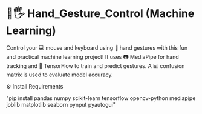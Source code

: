# 🤖🖐️ Hand_Gesture_Control (Machine Learning)

Control your 💻 mouse and keyboard using 🤚 hand gestures with this fun and practical machine learning project!
It uses 📷 MediaPipe for hand tracking and 🧠 TensorFlow to train and predict gestures.
A 📊 confusion matrix is used to evaluate model accuracy.

⚙️ Install Requirements

"pip install pandas numpy scikit-learn tensorflow opencv-python mediapipe joblib matplotlib seaborn pynput pyautogui"
